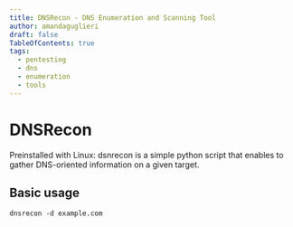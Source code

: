 ```yaml
---
title: DNSRecon - DNS Enumeration and Scanning Tool
author: amandaguglieri
draft: false
TableOfContents: true
tags:
  - pentesting
  - dns
  - enumeration
  - tools
---
```


# DNSRecon

Preinstalled with Linux: dsnrecon is a simple python script that enables to gather  DNS-oriented  information on a given target.


## Basic usage


```
dnsrecon -d example.com
```

